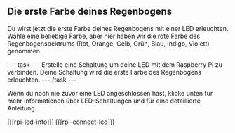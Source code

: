 ## Die erste Farbe deines Regenbogens

Du wirst jetzt die erste Farbe deines Regenbogens mit einer LED erleuchten. Wähle eine beliebige Farbe, aber hier haben wir die rote Farbe des Regenbogenspektrums (Rot, Orange, Gelb, Grün, Blau, Indigo, Violett) genommen.

\--- task \--- Erstelle eine Schaltung um deine LED mit dem Raspberry Pi zu verbinden. Deine Schaltung wird die erste Farbe des Regenbogens erleuchten. \--- /task \---

Wenn du noch nie zuvor eine LED angeschlossen hast, klicke unten für mehr Informationen über LED-Schaltungen und für eine detaillierte Anleitung.

\[[[rpi-led-info]]\] \[[[rpi-connect-led\]]]